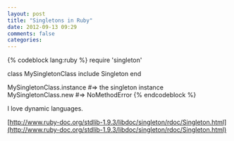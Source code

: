 ```yaml
---
layout: post
title: "Singletons in Ruby"
date: 2012-09-13 09:29
comments: false
categories: 
---
```


{% codeblock lang:ruby %}
require 'singleton'
 
class MySingletonClass
  include Singleton
end
 
MySingletonClass.instance   #=> the singleton instance
MySingletonClass.new        #=> NoMethodError
{% endcodeblock %}

I love dynamic languages.

[http://www.ruby-doc.org/stdlib-1.9.3/libdoc/singleton/rdoc/Singleton.html](http://www.ruby-doc.org/stdlib-1.9.3/libdoc/singleton/rdoc/Singleton.html)
